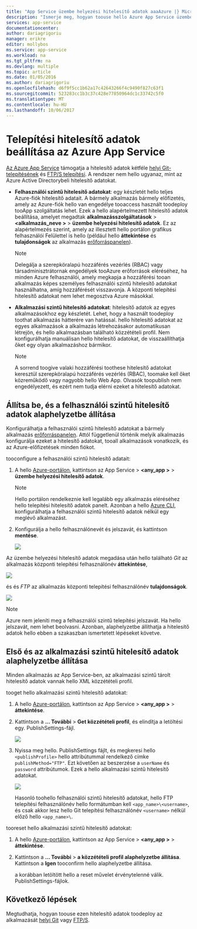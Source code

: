 ```yaml
---
title: "App Service üzembe helyezési hitelesítő adatok aaaAzure |} Microsoft Docs"
description: "Ismerje meg, hogyan toouse hello Azure App Service üzembe helyezési hitelesítő adatokat."
services: app-service
documentationcenter: 
author: dariagrigoriu
manager: erikre
editor: mollybos
ms.service: app-service
ms.workload: na
ms.tgt_pltfrm: na
ms.devlang: multiple
ms.topic: article
ms.date: 01/05/2016
ms.author: dariagrigoriu
ms.openlocfilehash: d6f9f5cc1b62a17c42643266f4c9490f827c63f1
ms.sourcegitcommit: 523283cc1b3c37c428e77850964dc1c33742c5f0
ms.translationtype: MT
ms.contentlocale: hu-HU
ms.lasthandoff: 10/06/2017
---
```

# <a name="configure-deployment-credentials-for-azure-app-service"></a>Telepítési hitelesítő adatok beállítása az Azure App Service
[Az Azure App Service](http://go.microsoft.com/fwlink/?LinkId=529714) támogatja a hitelesítő adatok kétféle [helyi Git-telepítésének](app-service-deploy-local-git.md) és [FTP/S telepítési](app-service-deploy-ftp.md). A rendszer nem hello ugyanaz, mint az Azure Active Directorybeli hitelesítő adatokat.

* **Felhasználói szintű hitelesítő adatokat**: egy készletét hello teljes Azure-fiók hitelesítő adatait. A bármely alkalmazás bármely előfizetés, amely az Azure-fiók hello van engedélye tooaccess használt toodeploy tooApp szolgáltatás lehet. Ezek a hello alapértelmezett hitelesítő adatok beállítása, amelyet megadtak **alkalmazásszolgáltatások** > **&lt;alkalmazás_neve >** > **üzembe helyezési hitelesítő adatok**. Ez az alapértelmezés szerint, amely az illesztett hello portálon grafikus felhasználói Felülettel is hello (például hello **áttekintése** és **tulajdonságok** az alkalmazás [erőforráspanelen](../azure-resource-manager/resource-group-portal.md#manage-resources)).

    > [!NOTE]
    > Delegálja a szerepköralapú hozzáférés vezérlés (RBAC) vagy társadminisztrátornak engedélyek tooAzure erőforrások eléréséhez, ha minden Azure felhasználói, amely megkapja a hozzáférési tooan alkalmazás képes személyes felhasználói szintű hitelesítő adatokat használhatna, amíg hozzáférését visszavonja. A központi telepítési hitelesítő adatokat nem lehet megosztva Azure másokkal.
    >
    >

* **Alkalmazási szintű hitelesítő adatokat**: hitelesítő adatok az egyes alkalmazásokhoz egy készletét. Lehet, hogy a használt toodeploy toothat alkalmazás hátterére van hatással. hello hitelesítő adatokat az egyes alkalmazások a alkalmazás létrehozásakor automatikusan létrejön, és hello alkalmazásban található közzétételi profil. Nem konfigurálhatja manuálisan hello hitelesítő adatokat, de visszaállíthatja őket egy olyan alkalmazáshoz bármikor.

    > [!NOTE]
    > A sorrend toogive valaki hozzáférési toothese hitelesítő adatokat keresztül szerepköralapú hozzáférés vezérlés (RBAC), toomake kell őket közreműködő vagy nagyobb hello Web App. Olvasók toopublish nem engedélyezett, és ezért nem tudja elérni ezeket a hitelesítő adatokat.
    >
    >

## <a name="userscope"></a>Állítsa be, és a felhasználói szintű hitelesítő adatok alaphelyzetbe állítása

Konfigurálhatja a felhasználói szintű hitelesítő adatokat a bármely alkalmazás [erőforráspanelen](../azure-resource-manager/resource-group-portal.md#manage-resources). Attól függetlenül történik melyik alkalmazás konfigurálja ezeket a hitelesítő adatokat, tooall alkalmazások vonatkozik, és az Azure-előfizetések minden fiókot. 

tooconfigure a felhasználói szintű hitelesítő adatait:

1. A hello [Azure-portálon](https://portal.azure.com), kattintson az App Service >  **&lt;any_app >** > **üzembe helyezési hitelesítő adatok**.

    > [!NOTE]
    > Hello portálon rendelkeznie kell legalább egy alkalmazás eléréséhez hello telepítési hitelesítő adatok panelt. Azonban a hello [Azure CLI](app-service-web-app-azure-resource-manager-xplat-cli.md), konfigurálhatja a felhasználói szintű hitelesítő adatok nélkül egy meglévő alkalmazást.

2. Konfigurálja a hello felhasználónevét és jelszavát, és kattintson **mentése**.

    ![](./media/app-service-deployment-credentials/deployment_credentials_configure.png)

Az üzembe helyezési hitelesítő adatok megadása után hello található *Git* az alkalmazás központi telepítési felhasználónév **áttekintése**,

![](./media/app-service-deployment-credentials/deployment_credentials_overview.png)

és és *FTP* az alkalmazás központi telepítési felhasználónév **tulajdonságok**.

![](./media/app-service-deployment-credentials/deployment_credentials_properties.png)

> [!NOTE]
> Azure nem jeleníti meg a felhasználói szintű telepítési jelszavát. Ha hello jelszavát, nem lehet beolvasni. Azonban, alaphelyzetbe állíthatja a hitelesítő adatok hello ebben a szakaszban ismertetett lépéseket követve.
>
>  

## <a name="appscope"></a>Első és az alkalmazási szintű hitelesítő adatok alaphelyzetbe állítása
Minden alkalmazás az App Service-ben, az alkalmazási szintű tárolt hitelesítő adatok vannak hello XML közzétételi profil.

tooget hello alkalmazási szintű hitelesítő adatokat:

1. A hello [Azure-portálon](https://portal.azure.com), kattintson az App Service >  **&lt;any_app >** > **áttekintése**.

2. Kattintson a **... További** > **Get közzétételi profil**, és elindítja a letöltési egy. PublishSettings-fájl.

    ![](./media/app-service-deployment-credentials/publish_profile_get.png)

3. Nyissa meg hello. PublishSettings fájlt, és megkeresi hello `<publishProfile>` hello attribútummal rendelkező címke `publishMethod="FTP"`. Ezt követően az beszerzése a `userName` és `password` attribútumok.
Ezek a hello alkalmazási szintű hitelesítő adatokat.

    ![](./media/app-service-deployment-credentials/publish_profile_editor.png)

    Hasonló toohello felhasználói szintű hitelesítő adatokat, hello FTP telepítési felhasználónév hello formátumban kell `<app_name>\<username>`, és csak akkor lesz hello Git telepítési felhasználónév `<username>` nélkül előző hello `<app_name>\`.

tooreset hello alkalmazási szintű hitelesítő adatokat:

1. A hello [Azure-portálon](https://portal.azure.com), kattintson az App Service >  **&lt;any_app >** > **áttekintése**.

2. Kattintson a **... További** > **a közzétételi profil alaphelyzetbe állítása**. Kattintson a **Igen** tooconfirm hello alaphelyzetbe állítása.

    a korábban letöltött hello a reset művelet érvénytelenné válik. PublishSettings-fájlok.

## <a name="next-steps"></a>Következő lépések

Megtudhatja, hogyan toouse ezen hitelesítő adatok toodeploy az alkalmazását [helyi Git](app-service-deploy-local-git.md) vagy [FTP/S](app-service-deploy-ftp.md).
